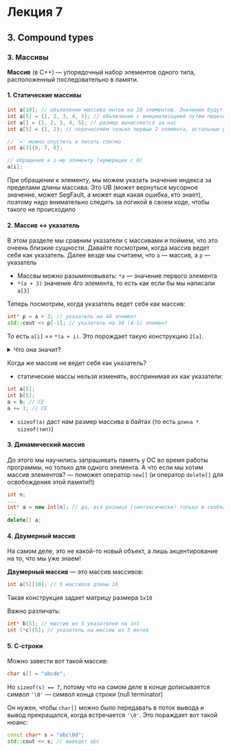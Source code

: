 # Лекция 7

## 3. Compound types

### 3. Массивы

**Массив** (в С++) — упорядочный набор элементов одного типа, расположенный последовательно в памяти. 

#### 1. Статические массивы

```C++
int a[10]; // объявление массива интов на 10 элементов. Значения будут мусорными
int a[5] = {1, 2, 3, 4, 5}; // объявление с инициализацией путем перечисления всех элементов
int a[] = {1, 2, 3, 4, 5}; // размер вычисляется за нас
int a[5] = {1, 2}; // перечисляем только первые 2 элемента, остальные равны 0 (дефолтному значению)

// '=' можно опустить и писать слитно
int a[3]{6, 7, 8};

// обращение к i-му элементу (нумерация с 0)
a[i];
```

При обращении к элементу, мы можем указать значение индекса за пределами длины массива. Это UB (может вернуться мусорное значение, может SegFault, а может еще какая ошибка, кто знает), поэтому надо внимательно следить за логикой в своем коде, чтобы такого не происходило

#### 2. Массив <-> указатель

В этом разделе мы сравним указатели с массивами и поймем, что это очеень близкие сущности. Давайте посмотрим, когда массив ведет себя как указатель. Далее везде мы считаем, что `a` — массив, а `p` — указатель

* Массвы можно разыменовывать: `*a` — значение первого элемента
* `*(a + 3)` значение 4го элемента, то есть как если бы мы написали `a[3]`

Теперь посмотрим, когда указатель ведет себя как массив:

```C++
int* p = a + 3; // указатель на 4й элемент
std::cout << p[-1]; // указатель на 3й (4-1) элемент
```

То есть `a[i]` == `*(a + i)`. Это порождает такую конструкцию `2[a]`.
<details>
<summary>Что она значит?</summary>
2[a] ~ *(2 + a) ~ *(a + 2) ~ a[2]
</details>

Когда же массив не ведет себя как указатель?

* статические массы нельзя изменять, воспринимая их как указатели: 
```C++
int a[5];
int b[5];
a = b; // CE
a += 1; // CE
```

* `sizeof(a)` даст нам размер массива в байтах (то есть `длина * sizeof(тип)`)

#### 3. Динамический массив

До этого мы научились запрашивать память у ОС во время работы программы, но только для одного элемента. А что если мы хотим массив элементов? — поможет оператор `new[]` (и оператор `delete[]` для освобождения этой памяти!!) 

```C++
int n;
...
int* a = new int[n]; // да, вся разница (синтаксически) только в скобках...
...
delete[] a;
```

#### 4. Двумерный массив

На самом деле, это не какой-то новый объект, а лишь акцентирование на то, что мы уже знаем!

**Двумерный массив** — это массив массивов:

```C++
int a[5][10]; // 5 массивов длины 10
```

Такая конструкция задает матрицу размера `5x10`

Важно различать:

```C++
int* b[5]; // массив из 5 указателей на int
int (*c)[5]; // указатель на массив из 5 интов
```

#### 5. С-строки

Можно завести вот такой массив:

```C++
char s[] = "abcde";
```

Но `sizeof(s) == 7`, потому что на самом деле в конце дописывается символ `'\0'` — символ конца строки (null terminator)

Он нужен, чтобы `char[]` можно было передавать в поток вывода и вывод прекращался, когда встречается `'\0'`. Это пораждает вот такой нюанс:

```C++
const char* s = "abc\0d";
std::cout << s; // выведет abc
```
